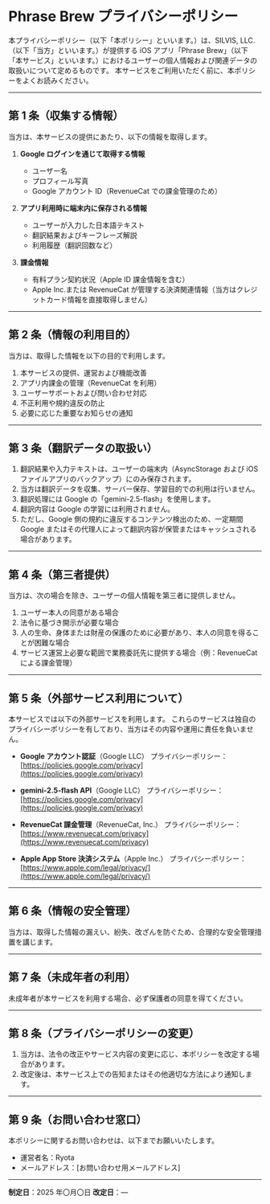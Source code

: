# Phrase Brew プライバシーポリシー

本プライバシーポリシー（以下「本ポリシー」といいます。）は、SILVIS, LLC.（以下「当方」といいます。）が提供する iOS アプリ「Phrase Brew」（以下「本サービス」といいます。）におけるユーザーの個人情報および関連データの取扱いについて定めるものです。
本サービスをご利用いただく前に、本ポリシーをよくお読みください。

---

## 第 1 条（収集する情報）

当方は、本サービスの提供にあたり、以下の情報を取得します。

1. **Google ログインを通じて取得する情報**

   - ユーザー名
   - プロフィール写真
   - Google アカウント ID（RevenueCat での課金管理のため）

2. **アプリ利用時に端末内に保存される情報**

   - ユーザーが入力した日本語テキスト
   - 翻訳結果およびキーフレーズ解説
   - 利用履歴（翻訳回数など）

3. **課金情報**

   - 有料プラン契約状況（Apple ID 課金情報を含む）
   - Apple Inc.または RevenueCat が管理する決済関連情報（当方はクレジットカード情報を直接取得しません）

---

## 第 2 条（情報の利用目的）

当方は、取得した情報を以下の目的で利用します。

1. 本サービスの提供、運営および機能改善
2. アプリ内課金の管理（RevenueCat を利用）
3. ユーザーサポートおよび問い合わせ対応
4. 不正利用や規約違反の防止
5. 必要に応じた重要なお知らせの通知

---

## 第 3 条（翻訳データの取扱い）

1. 翻訳結果や入力テキストは、ユーザーの端末内（AsyncStorage および iOS ファイルアプリのバックアップ）にのみ保存されます。
2. 当方は翻訳データを収集、サーバー保存、学習目的での利用は行いません。
3. 翻訳処理には Google の「gemini-2.5-flash」を使用します。
4. 翻訳内容は Google の学習には利用されません。
5. ただし、Google 側の規約に違反するコンテンツ検出のため、一定期間 Google またはその代理人によって翻訳内容が保管またはキャッシュされる場合があります。

---

## 第 4 条（第三者提供）

当方は、次の場合を除き、ユーザーの個人情報を第三者に提供しません。

1. ユーザー本人の同意がある場合
2. 法令に基づき開示が必要な場合
3. 人の生命、身体または財産の保護のために必要があり、本人の同意を得ることが困難な場合
4. サービス運営上必要な範囲で業務委託先に提供する場合（例：RevenueCat による課金管理）

---

## 第 5 条（外部サービス利用について）

本サービスでは以下の外部サービスを利用します。
これらのサービスは独自のプライバシーポリシーを有しており、当方はその内容や運用に責任を負いません。

- **Google アカウント認証**（Google LLC）
  プライバシーポリシー：[https://policies.google.com/privacy](https://policies.google.com/privacy)

- **gemini-2.5-flash API**（Google LLC）
  プライバシーポリシー：[https://policies.google.com/privacy](https://policies.google.com/privacy)

- **RevenueCat 課金管理**（RevenueCat, Inc.）
  プライバシーポリシー：[https://www.revenuecat.com/privacy](https://www.revenuecat.com/privacy)

- **Apple App Store 決済システム**（Apple Inc.）
  プライバシーポリシー：[https://www.apple.com/legal/privacy/](https://www.apple.com/legal/privacy/)

---

## 第 6 条（情報の安全管理）

当方は、取得した情報の漏えい、紛失、改ざんを防ぐため、合理的な安全管理措置を講じます。

---

## 第 7 条（未成年者の利用）

未成年者が本サービスを利用する場合、必ず保護者の同意を得てください。

---

## 第 8 条（プライバシーポリシーの変更）

1. 当方は、法令の改正やサービス内容の変更に応じ、本ポリシーを改定する場合があります。
2. 改定後は、本サービス上での告知またはその他適切な方法により通知します。

---

## 第 9 条（お問い合わせ窓口）

本ポリシーに関するお問い合わせは、以下までお願いいたします。

- 運営者名：Ryota
- メールアドレス：\[お問い合わせ用メールアドレス]

---

**制定日**：2025 年〇月〇日
**改定日**：—
